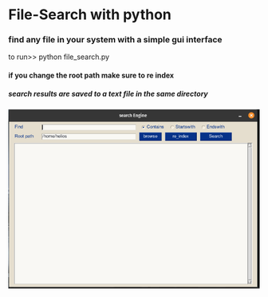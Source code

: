 # File-Search with python

### find any file in your system with a simple gui interface

to run>> python file_search.py

#### **if you change the root path make sure to re index**

##### search results are saved to a text file in the same directory

![alt gui](file-gui.png "gui screenshot")
